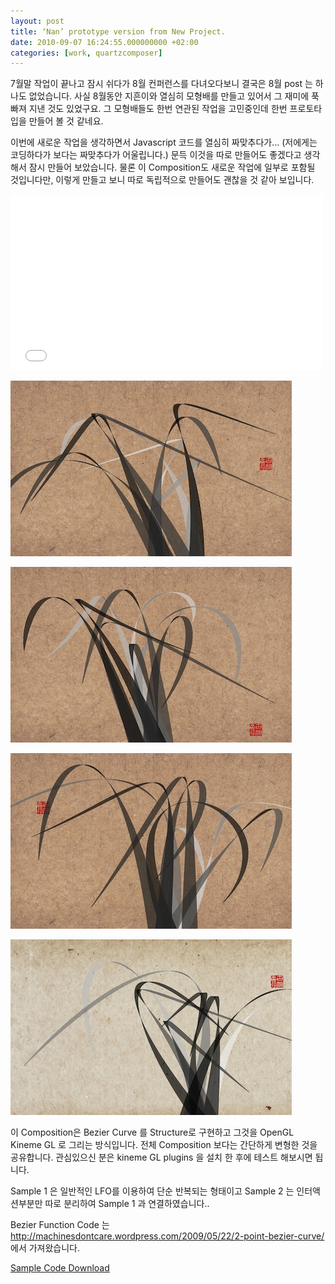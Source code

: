 ```yaml
---
layout: post
title: ‘Nan’ prototype version from New Project.
date: 2010-09-07 16:24:55.000000000 +02:00
categories: [work, quartzcomposer]
---
```

<p>7월말 작업이 끝나고 잠시 쉬다가 8월 컨퍼런스를 다녀오다보니 결국은 8월 post 는 하나도 없었습니다. 사실 8월동안 지흔이와 열심히 모형배를 만들고 있어서 그 재미에 푹 빠져 지낸 것도 있었구요. 그 모형배들도 한번 연관된 작업을 고민중인데 한번 프로토타입을 만들어 볼 것 같네요.</p>
<p>이번에 새로운 작업을 생각하면서 Javascript 코드를 열심히 짜맞추다가... (저에게는 코딩하다가 보다는 짜맞추다가 어울립니다.) 문득 이것을 따로 만들어도 좋겠다고 생각해서 잠시 만들어 보았습니다. 물론 이 Composition도 새로운 작업에 일부로 포함될 것입니다만, 이렇게 만들고 보니 따로 독립적으로 만들어도 괜찮을 것 같아 보입니다.</p>
<iframe src="//player.vimeo.com/video/14767639" width="500" height="281" frameborder="0" webkitallowfullscreen mozallowfullscreen allowfullscreen></iframe>
<p><img src="/assets/Screen-shot-2010-09-07-at-3.31.29-PM1.jpg" alt="Screen-shot-2010-09-07-at-3.31.29-PM.jpg" width="450" height="281" class="alignnone size-full wp-image-2089" /></p>
<p><img src="/assets/Screen-shot-2010-09-07-at-3.29.21-PM1.jpg" alt="Screen-shot-2010-09-07-at-3.29.21-PM.jpg" width="450" height="281" class="alignnone size-large wp-image-2088" /></p>
<p><img src="/assets/Screen-shot-2010-09-07-at-3.29.46-PM1.jpg" alt="Screen-shot-2010-09-07-at-3.29.46-PM.jpg" width="450" height="281" class="alignnone size-large wp-image-2087" /></p>
<p><img src="/assets/Screen-shot-2010-09-07-at-3.31.45-PM2.jpg" alt="Screen-shot-2010-09-07-at-3.31.45-PM.jpg" width="450" height="281" class="alignnone size-full wp-image-2086" /></p>
<p>이 Composition은 Bezier Curve 를  Structure로 구현하고 그것을 OpenGL Kineme GL 로 그리는 방식입니다. 전체 Composition 보다는 간단하게 변형한 것을 공유합니다. 관심있으신 분은 kineme GL plugins 을 설치 한 후에 테스트 해보시면 됩니다.</p>
<p>Sample 1 은 일반적인 LFO를 이용하여 단순 반복되는 형태이고 Sample 2 는 인터액션부분만 따로 분리하여 Sample 1 과 연결하였습니다..</p>
<p>Bezier Function Code 는 <a href="http://machinesdontcare.wordpress.com/2009/05/22/2-point-bezier-curve/">http://machinesdontcare.wordpress.com/2009/05/22/2-point-bezier-curve/</a> 에서 가져왔습니다.</p>
<p><a href="http://jeonghopark.de/media/orchid_sample_code.zip">Sample Code Download</a></p>

